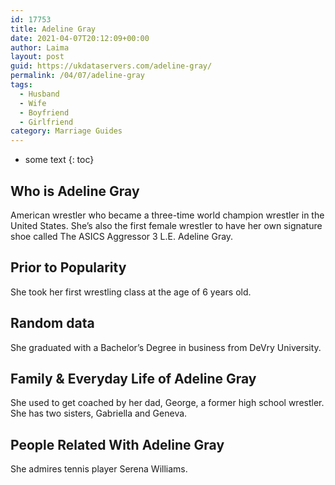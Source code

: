 ```yaml
---
id: 17753
title: Adeline Gray
date: 2021-04-07T20:12:09+00:00
author: Laima
layout: post
guid: https://ukdataservers.com/adeline-gray/
permalink: /04/07/adeline-gray
tags:
  - Husband
  - Wife
  - Boyfriend
  - Girlfriend
category: Marriage Guides
---
```


* some text
{: toc}


## Who is Adeline Gray
                  
                  
                  
American wrestler who became a three-time world champion wrestler in the United States. She&#8217;s also the first female wrestler to have her own signature shoe called The ASICS Aggressor 3 L.E. Adeline Gray.
                  
              
            
              
            
                
                
                
## Prior to Popularity
                  
                  
                  
She took her first wrestling class at the age of 6 years old.
                  
              
            
              
            
                
                
                
## Random data
                  
                  
                  
She graduated with a Bachelor&#8217;s Degree in business from DeVry University.
                  
              
            
              
            
                
                
                
## Family & Everyday Life of Adeline Gray
                  
                  
                  
She used to get coached by her dad, George, a former high school wrestler. She has two sisters, Gabriella and Geneva.
                  
              
            
              
            
                
                
                
## People Related With Adeline Gray
                  
                  
                  
She admires tennis player Serena Williams.
                  
              
            
              
            
                
              
            
              
              
            
            
              
            
          
          
          